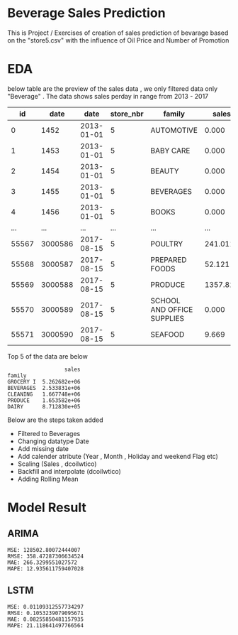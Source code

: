 # Beverage Sales Prediction 


This is Project / Exercises of creation of sales prediction of bevarage based on the "store5.csv" with the influence of Oil Price and Number of Promotion

# EDA 

below table are the preview of the sales data , we only filtered data only "Beverage" . The data shows sales perday in range from 2013 - 2017 

| id    | date    | date       |store_nbr| family                    | sales       | onpromotion | dcoilwtico |
|-------|---------|------------|--------|----------------------------|-------------|------------|-------|
| 0     | 1452    | 2013-01-01 | 5      | AUTOMOTIVE                 | 0.000       | 0          | NaN   |
| 1     | 1453    | 2013-01-01 | 5      | BABY CARE                  | 0.000       | 0          | NaN   |
| 2     | 1454    | 2013-01-01 | 5      | BEAUTY                     | 0.000       | 0          | NaN   |
| 3     | 1455    | 2013-01-01 | 5      | BEVERAGES                  | 0.000       | 0          | NaN   |
| 4     | 1456    | 2013-01-01 | 5      | BOOKS                      | 0.000       | 0          | NaN   |
| ...   | ...     | ...        | ...    | ...                        | ...         | ...        | ...   |
| 55567 | 3000586 | 2017-08-15 | 5      | POULTRY                    | 241.011     | 1          | 47.57 |
| 55568 | 3000587 | 2017-08-15 | 5      | PREPARED FOODS             | 52.121      | 0          | 47.57 |
| 55569 | 3000588 | 2017-08-15 | 5      | PRODUCE                    | 1357.823    | 4          | 47.57 |
| 55570 | 3000589 | 2017-08-15 | 5      | SCHOOL AND OFFICE SUPPLIES | 0.000       | 0          | 47.57 |
| 55571 | 3000590 | 2017-08-15 | 5      | SEAFOOD                    | 9.669       | 0          | 47.57 |


Top 5 of the data are below 

```
                  sales
family                 
GROCERY I  5.262682e+06
BEVERAGES  2.533831e+06
CLEANING   1.667748e+06
PRODUCE    1.653582e+06
DAIRY      8.712830e+05
```

Below are the steps taken added 

- Filtered to Beverages
- Changing datatype Date 
- Add missing date
- Add calender atribute (Year , Month , Holiday and weekend Flag etc)
- Scaling (Sales , dcoilwtico)
- Backfill and interpolate (dcoilwtico)
- Adding Rolling Mean


# Model Result 

## ARIMA 
```
MSE: 128502.80072444007
RMSE: 358.47287306634524
MAE: 266.3299551027572
MAPE: 12.935611759407028
```
## LSTM

```
MSE: 0.01109312557734297
RMSE: 0.1053239079095671
MAE: 0.08255850481157935
MAPE: 21.118641497766564
```
